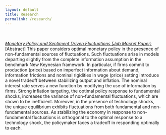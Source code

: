 ```yaml
---
layout: default
title: Research
permalink: /research/
---
```

<br><br>
*[Monetary Policy and Sentiment Driven Fluctuations (Job Market Paper)](https://www.dropbox.com/s/narfws9d7g30hd0/ChanJ_JMP.pdf?dl=0)* <br>
[Abstract] This paper considers optimal monetary policy in the presence of non-fundamental sources of fluctuations. Such fluctuations arise in models departing slightly from the complete information assumption in the benchmark New Keynesian framework. In particular, if firms commit to production (price) based on imperfect information about demand, information frictions and nominal rigidities in wage (price) setting introduce a novel tradeoff between stabilizing output and inflation. The nominal interest rate serves a new function by modifying the use of information by firms. Strong inflation targeting, the optimal policy response to fundamental shocks, increases the variance of non-fundamental fluctuations, which are shown to be inefficient. Moreover, in the presence of technology shocks, the unique equilibrium exhibits fluctuations from both fundamental and non-fundamental sources. As stabilizing the economy in response to non-fundamental fluctuations is orthogonal to the optimal response to a technology shock, the policymaker faces a tradeoff in responding optimally to each.

<br><br>
